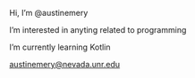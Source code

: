Hi, I’m @austinemery

I’m interested in anyting related to programming

I’m currently learning Kotlin

austinemery@nevada.unr.edu
